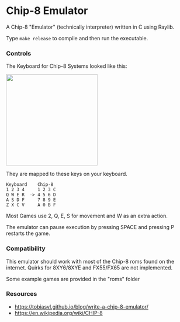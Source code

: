 # Chip-8 Emulator
A Chip-8 "Emulator" (technically interpreter) written in C using Raylib.

Type `make release` to compile and then run the executable.

### Controls
The Keyboard for Chip-8 Systems looked like this:

<img src="https://github.com/AnimePenguin/Chip8-Emulator/assets/78182394/232ca4ef-f381-46c6-9b7f-a1ad5b946b0c" height=250>

They are mapped to these keys on your keyboard.
```
Keyboard    Chip-8
1 2 3 4     1 2 3 C
Q W E R  -> 4 5 6 D
A S D F     7 8 9 E
Z X C V     A 0 B F
```

Most Games use 2, Q, E, S for movement and W as an extra action.

The emulator can pause execution by pressing SPACE and pressing P restarts the game.

### Compatibility
This emulator should work with most of the Chip-8 roms found on the internet.
Quirks for 8XY6/8XYE and FX55/FX65 are not implemented.

Some example games are provided in the "roms" folder

### Resources
- https://tobiasvl.github.io/blog/write-a-chip-8-emulator/
- https://en.wikipedia.org/wiki/CHIP-8
